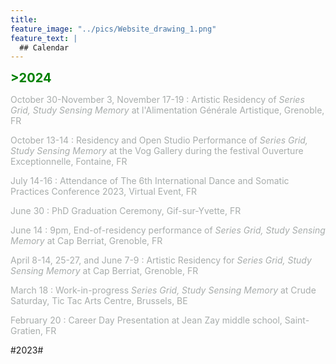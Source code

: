 ```yaml
---
title: 
feature_image: "../pics/Website_drawing_1.png"
feature_text: |
  ## Calendar
---
```


<span style="color:green;font-weight:700;font-size:20px">>2024</span>

<span style="color:#a8adac">October 30-November 3, November 17-19 : Artistic Residency of *Series Grid, Study Sensing Memory* at l'Alimentation Générale Artistique, Grenoble, FR</span>

<span style="color:#a8adac">October 13-14 : Residency and Open Studio Performance of *Series Grid, Study Sensing Memory* at the Vog Gallery during the festival Ouverture Exceptionnelle, Fontaine, FR</span>

<span style="color:#a8adac">July 14-16 : Attendance of The 6th International Dance and Somatic Practices Conference 2023, Virtual Event, FR</span>

<span style="color:#a8adac">June 30 : PhD Graduation Ceremony, Gif-sur-Yvette, FR</span>

<span style="color:#a8adac">June 14 : 9pm, End-of-residency performance of *Series Grid, Study Sensing Memory* at Cap Berriat, Grenoble, FR</span>

<span style="color:#a8adac">April 8-14, 25-27, and June 7-9 : Artistic Residency for *Series Grid, Study Sensing Memory*  at Cap Berriat, Grenoble, FR</span>

<span style="color:#a8adac">March 18 : Work-in-progress *Series Grid, Study Sensing Memory* at Crude Saturday, Tic Tac Arts Centre, Brussels, BE</span>

<span style="color:#a8adac">February 20 : Career Day Presentation at Jean Zay middle school, Saint-Gratien, FR</span>

#2023#
